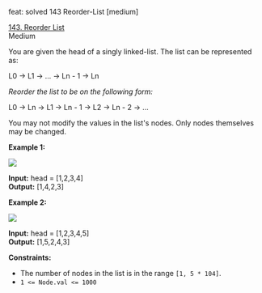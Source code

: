 feat: solved 143 Reorder-List [medium]

[143. Reorder List](https://leetcode.com/problems/reorder-list/)  
Medium

You are given the head of a singly linked-list. The list can be represented as:

L0 → L1 → … → Ln - 1 → Ln

_Reorder the list to be on the following form:_

L0 → Ln → L1 → Ln - 1 → L2 → Ln - 2 → …

You may not modify the values in the list's nodes. Only nodes themselves may be changed.

**Example 1:**

![](https://assets.leetcode.com/uploads/2021/03/04/reorder1linked-list.jpg)

**Input:** head = [1,2,3,4]  
**Output:** [1,4,2,3]

**Example 2:**

![](https://assets.leetcode.com/uploads/2021/03/09/reorder2-linked-list.jpg)

**Input:** head = [1,2,3,4,5]  
**Output:** [1,5,2,4,3]

**Constraints:**

-   The number of nodes in the list is in the range  `[1, 5 * 104]`.
-   `1 <= Node.val <= 1000`